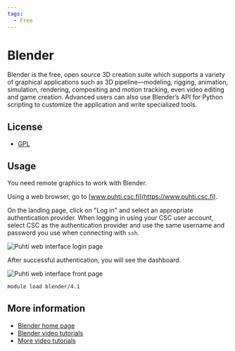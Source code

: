 ```yaml
---
tags:
  - Free
---
```


# Blender

Blender is the free, open source 3D creation suite which supports a variety of graphical applications such as 3D pipeline—modeling, rigging, animation, simulation, rendering, compositing and motion tracking, even video editing and game creation. 
Advanced users can also use Blender’s API for Python scripting to customize the application and write specialized tools. 

## License

* [GPL](https://download.blender.org/release/GPL3-license.txt)

## Usage

You need remote graphics to work with Blender. 

Using a web browser, go to [www.puhti.csc.fi](https://www.puhti.csc.fi). 

On the landing page, click on "Log in" and select an appropriate authentication provider. When logging in using your CSC user account, select CSC as the authentication provider and use the same username and password you use when connecting with `ssh`.
&nbsp;

![Puhti web interface login page](../../img/ood_login.png)

After successful authentication, you will see the dashboard.
&nbsp;

![Puhti web interface front page](../../img/ood_main.png)


```bash
module load blender/4.1
```

## More information

* [Blender home page](https://www.blender.org/)
* [Blender video tutorials](https://www.youtube.com/playlist?list=PL3GeP3YLZn5hNd8eLSC64RX3Cr2I9xu8o)
* [More video tutorials](https://www.blenderguru.com/)
